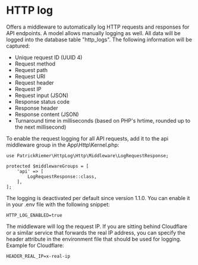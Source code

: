 # HTTP log

Offers a middleware to automatically log HTTP requests and responses for API endpoints. A model allows manually logging as well. All data will be logged into the database table "http_logs". The following information will be captured:

* Unique request ID (UUID 4)
* Request method
* Request path
* Request URI
* Request header
* Request IP
* Request input (JSON)
* Response status code
* Response header
* Response content (JSON)
* Turnaround time in milliseconds (based on PHP's hrtime, rounded up to the next millisecond)

To enable the request logging for all API requests, add it to the api middleware group in the App\Http\Kernel.php:

```phpregexp
use PatrickRiemer\HttpLog\Http\Middleware\LogRequestResponse;

protected $middlewareGroups = [
    'api' => [
        LogRequestResponse::class,
    ],
];
```

The logging is deactivated per default since version 1.1.0. You can enable it in your .env file with the following snippet:

```shell
HTTP_LOG_ENABLED=true
```

The middleware will log the request IP. If you are sitting behind Cloudflare or a similar service that forwards the real IP address, you can specify the header attribute in the environment file that should be used for logging. Example for Cloudflare:

```shell
HEADER_REAL_IP=x-real-ip
```